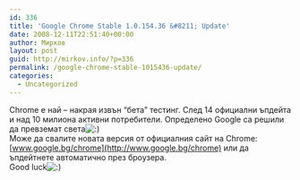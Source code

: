 ```yaml
---
id: 336
title: 'Google Chrome Stable 1.0.154.36 &#8211; Update'
date: 2008-12-11T22:51:40+00:00
author: Мирков
layout: post
guid: http://mirkov.info/?p=336
permalink: /google-chrome-stable-1015436-update/
categories:
  - Uncategorized
---
```

Chrome е най &#8211; накрая извън &#8220;бета&#8221; тестинг. След 14 официални ъпдейта и над 10 милиона активни потребители. Определено Google са решили да превземат света<img src='http://mirkov.info/wp-includes/images/blank.gif' alt=':)' class='wp-smiley smiley-2' />  
Може да свалите новата версия от официалния сайт на Chrome: [www.google.bg/chrome](http://www.google.bg/chrome) или да ъпдейтнете автоматично през броузера.  
Good luck<img src='http://mirkov.info/wp-includes/images/blank.gif' alt=':)' class='wp-smiley smiley-2' />